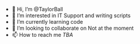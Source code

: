 - 👋 Hi, I’m @TaylorBall
- 👀 I’m interested in IT Support and writing scripts
- 🌱 I’m currently learning code
- 💞️ I’m looking to collaborate on Not at the moment
- 📫 How to reach me *TBA*

<!---
TaylorBall/TaylorBall is a ✨ special ✨ repository because its `README.md` (this file) appears on your GitHub profile.
You can click the Preview link to take a look at your changes.
--->
